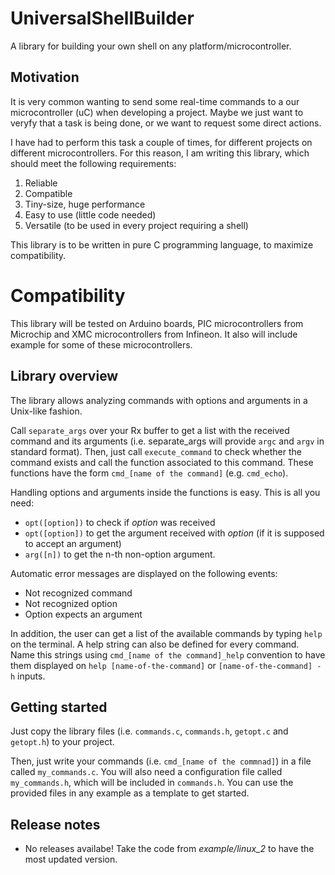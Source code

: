 # UniversalShellBuilder
A library for building your own shell on any platform/microcontroller.

## Motivation
It is very common wanting to send some real-time commands to a our microcontroller (uC) when developing a project.
Maybe we just want to veryfy that a task is being done, or we want to request some direct actions.

I have had to perform this task a couple of times, for different projects on different microcontrollers.
For this reason, I am writing this library, which should meet the following requirements:
 1. Reliable
 2. Compatible
 3. Tiny-size, huge performance
 4. Easy to use (little code needed)
 5. Versatile (to be used in every project requiring a shell)

This library is to be written in pure C programming language, to maximize compatibility.

# Compatibility
This library will be tested on Arduino boards, PIC microcontrollers from Microchip and XMC microcontrollers from Infineon.
It also will include example for some of these microcontrollers.

## Library overview
The library allows analyzing commands with options and arguments in a Unix-like fashion.

Call `separate_args` over your Rx buffer to get a list with the received command and its arguments (i.e. separate_args will provide `argc` and `argv` in standard format).
Then, just call `execute_command` to check whether the command exists and call the function associated to this command.
These functions have the form `cmd_[name of the command]` (e.g. `cmd_echo`).

Handling options and arguments inside the functions is easy. This is all you need:
 * `opt([option])` to check if *option* was received
 * `opt([option])` to get the argument received with *option* (if it is supposed to accept an argument)
 * `arg([n])` to get the n-th non-option argument.

Automatic error messages are displayed on the following events:
 * Not recognized command
 * Not recognized option
 * Option expects an argument

In addition, the user can get a list of the available commands by typing `help` on the terminal.
A help string can also be defined for every command. Name this strings using `cmd_[name of the command]_help` convention to have them displayed on `help [name-of-the-command]` or `[name-of-the-command] -h` inputs.

## Getting started
Just copy the library files (i.e. `commands.c`, `commands.h`, `getopt.c` and `getopt.h`) to your project.

Then, just write your commands (i.e. `cmd_[name of the commnad]`) in a file called `my_commands.c`.
You will also need a configuration file called `my_commands.h`, which will be included in `commands.h`.
You can use the provided files in any example as a template to get started.

## Release notes
* No releases availabe! Take the code from *example/linux_2* to have the most updated version.
